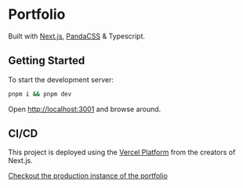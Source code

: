# Portfolio

Built with [Next.js](https://nextjs.org/), [PandaCSS](https://panda-css.com/) & Typescript.

## Getting Started

To start the development server:

```bash
pnpm i && pnpm dev
```

Open [http://localhost:3001](http://localhost:3001) and browse around.

## CI/CD

This project is deployed using the [Vercel Platform](https://vercel.com/new?utm_medium=default-template&filter=next.js&utm_source=create-next-app&utm_campaign=create-next-app-readme) from the creators of Next.js.

[Checkout the production instance of the portfolio](https://jameswalsh.vercel.app)
